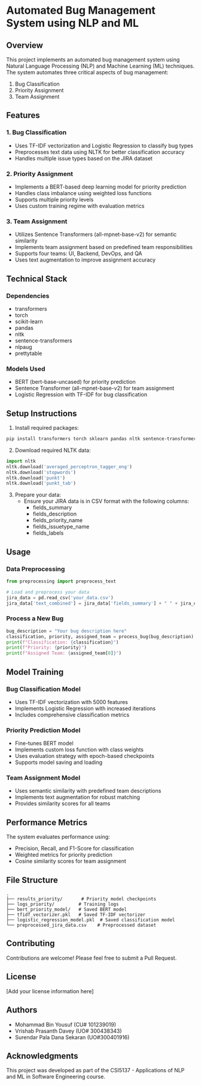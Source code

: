 # Automated Bug Management System using NLP and ML

## Overview
This project implements an automated bug management system using Natural Language Processing (NLP) and Machine Learning (ML) techniques. The system automates three critical aspects of bug management:
1. Bug Classification
2. Priority Assignment
3. Team Assignment

## Features

### 1. Bug Classification
- Uses TF-IDF vectorization and Logistic Regression to classify bug types
- Preprocesses text data using NLTK for better classification accuracy
- Handles multiple issue types based on the JIRA dataset

### 2. Priority Assignment
- Implements a BERT-based deep learning model for priority prediction
- Handles class imbalance using weighted loss functions
- Supports multiple priority levels
- Uses custom training regime with evaluation metrics

### 3. Team Assignment
- Utilizes Sentence Transformers (all-mpnet-base-v2) for semantic similarity
- Implements team assignment based on predefined team responsibilities
- Supports four teams: UI, Backend, DevOps, and QA
- Uses text augmentation to improve assignment accuracy

## Technical Stack

### Dependencies
- transformers
- torch
- scikit-learn
- pandas
- nltk
- sentence-transformers
- nlpaug
- prettytable

### Models Used
- BERT (bert-base-uncased) for priority prediction
- Sentence Transformer (all-mpnet-base-v2) for team assignment
- Logistic Regression with TF-IDF for bug classification

## Setup Instructions

1. Install required packages:
```bash
pip install transformers torch sklearn pandas nltk sentence-transformers nlpaug prettytable
```

2. Download required NLTK data:
```python
import nltk
nltk.download('averaged_perceptron_tagger_eng')
nltk.download('stopwords')
nltk.download('punkt')
nltk.download('punkt_tab')
```

3. Prepare your data:
   - Ensure your JIRA data is in CSV format with the following columns:
     - fields_summary
     - fields_description
     - fields_priority_name
     - fields_issuetype_name
     - fields_labels

## Usage

### Data Preprocessing
```python
from preprocessing import preprocess_text

# Load and preprocess your data
jira_data = pd.read_csv('your_data.csv')
jira_data['text_combined'] = jira_data['fields_summary'] + " " + jira_data['fields_description']
```

### Process a New Bug
```python
bug_description = "Your bug description here"
classification, priority, assigned_team = process_bug(bug_description)
print(f"Classification: {classification}")
print(f"Priority: {priority}")
print(f"Assigned Team: {assigned_team[0]}")
```

## Model Training

### Bug Classification Model
- Uses TF-IDF vectorization with 5000 features
- Implements Logistic Regression with increased iterations
- Includes comprehensive classification metrics

### Priority Prediction Model
- Fine-tunes BERT model
- Implements custom loss function with class weights
- Uses evaluation strategy with epoch-based checkpoints
- Supports model saving and loading

### Team Assignment Model
- Uses semantic similarity with predefined team descriptions
- Implements text augmentation for robust matching
- Provides similarity scores for all teams

## Performance Metrics

The system evaluates performance using:
- Precision, Recall, and F1-Score for classification
- Weighted metrics for priority prediction
- Cosine similarity scores for team assignment

## File Structure
```
.
├── results_priority/       # Priority model checkpoints
├── logs_priority/         # Training logs
├── bert_priority_model/   # Saved BERT model
├── tfidf_vectorizer.pkl   # Saved TF-IDF vectorizer
├── logistic_regression_model.pkl  # Saved classification model
└── preprocessed_jira_data.csv    # Preprocessed dataset
```

## Contributing
Contributions are welcome! Please feel free to submit a Pull Request.

## License
[Add your license information here]

## Authors
- Mohammad Bin Yousuf (CU# 101239019)
- Vrishab Prasanth Davey (UO# 300438343)
- Surendar Pala Dana Sekaran (UO#300401916)

## Acknowledgments
This project was developed as part of the CSI5137 - Applications of NLP and ML in Software Engineering course.
